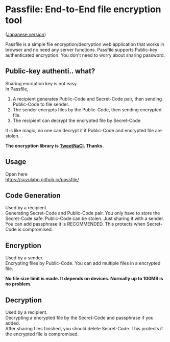 # Passfile: End-to-End file encryption tool

([Japanese version](readme.ja.md))

Passfile is a simple file encryption/decryption web application that works in browser and no need any server functions. Passfile supports Public-key authenticated encryption. You don't need to worry about sharing password.

## Public-key authenti.. what?

Sharing encription key is not easy.   
In Passfile, 

1. A recipient generates Public-Code and Secret-Code pair, then sending Public-Code to file sender.
2. The sender encrypts files by the Public-Code, then sending encrypted file.
3. The recipient can decrypt the encrypted file by Secret-Code.

It is like magic, no one can decrypt it if Public-Code and encrypted file are stolen.

**The encryption library is [TweetNaCl](https://tweetnacl.js.org/). Thanks.**

## Usage

Open here  
https://suzulabo.github.io/passfile/

## Code Generation

Used by a recipient.  
Generating Secret-Code and Public-Code pair. You only have to store the Secret-Code safe. Public-Code can be stolen. Just sharing it with a sender.  
You can add passphrase it is RECOMMENDED. This protects when Secret-Code is compromised.

## Encryption

Used by a sender.  
Encrypting files by Public-Code. You can add multiple files in a encrypted file.

**No file size limit is made. It depends on devices. Normally up to 100MB is no problem.**

## Decryption

Used by a recipient.  
Decrypting a encrypted file by the Secret-Code and passphrase if you added.  
After sharing files finished, you should delete Secret-Code. This protects if the encrypted file is compromised.
